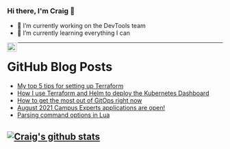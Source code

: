 ### Hi there, I'm Craig 👋

<!--
**CraigTeelFugro/CraigTeelFugro** is a ✨ _special_ ✨ repository because its `README.md` (this file) appears on your GitHub profile.

Here are some ideas to get you started:
-->

- 🔭 I’m currently working on the DevTools team
- 🌱 I’m currently learning everything I can

[<img align="left" alt="Craig Teel | LinkedIn" width="22px" src="https://cdn.jsdelivr.net/npm/simple-icons@v3/icons/linkedin.svg" />][linkedin]

---

# GitHub Blog Posts

<!-- BLOG-POST-LIST:START -->
- [My top 5 tips for setting up Terraform](https://opensource.com/article/21/8/terraform-tips)
- [How I use Terraform and Helm to deploy the Kubernetes Dashboard](https://opensource.com/article/21/8/terraform-deploy-helm)
- [How to get the most out of GitOps right now](https://opensource.com/article/21/8/gitops)
- [August 2021 Campus Experts applications are open!](https://github.blog/2021-08-09-august-2021-campus-experts-applications-are-open/)
- [Parsing command options in Lua](https://opensource.com/article/21/8/parsing-commands-lua)
<!-- BLOG-POST-LIST:END -->

## [![Craig's github stats](https://github-readme-stats.vercel.app/api?username=craigteelfugro)](https://github.com/anuraghazra/github-readme-stats)


[linkedin]: https://linkedin.com/in/craig-teel-b8786771
